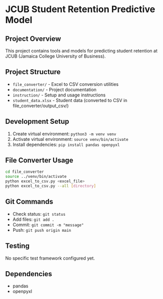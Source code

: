 # JCUB Student Retention Predictive Model

## Project Overview
This project contains tools and models for predicting student retention at JCUB (Jamaica College University of Business).

## Project Structure
- `file_converter/` - Excel to CSV conversion utilities
- `documentation/` - Project documentation
- `instruction/` - Setup and usage instructions
- `student_data.xlsx` - Student data (converted to CSV in file_converter/output_csv/)

## Development Setup
1. Create virtual environment: `python3 -m venv venv`
2. Activate virtual environment: `source venv/bin/activate`
3. Install dependencies: `pip install pandas openpyxl`

## File Converter Usage
```bash
cd file_converter
source ../venv/bin/activate
python excel_to_csv.py <excel_file>
python excel_to_csv.py --all [directory]
```

## Git Commands
- Check status: `git status`
- Add files: `git add .`
- Commit: `git commit -m "message"`
- Push: `git push origin main`

## Testing
No specific test framework configured yet.

## Dependencies
- pandas
- openpyxl